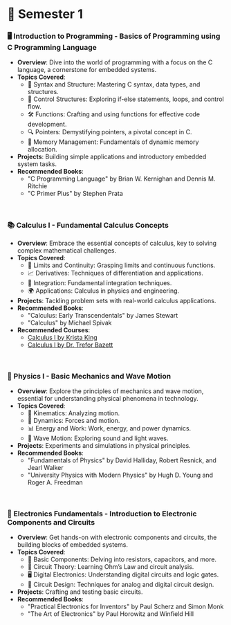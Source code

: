 # 📕 Semester 1

### 🖥️ Introduction to Programming - Basics of Programming using C Programming Language
- **Overview**: Dive into the world of programming with a focus on the C language, a cornerstone for embedded systems.
- **Topics Covered**:
  - 📝 Syntax and Structure: Mastering C syntax, data types, and structures.
  - 🔄 Control Structures: Exploring if-else statements, loops, and control flow.
  - 🛠️ Functions: Crafting and using functions for effective code development.
  - 🔍 Pointers: Demystifying pointers, a pivotal concept in C.
  - 💾 Memory Management: Fundamentals of dynamic memory allocation.
- **Projects**: Building simple applications and introductory embedded system tasks.
- **Recommended Books**:
  - "C Programming Language" by Brian W. Kernighan and Dennis M. Ritchie
  - "C Primer Plus" by Stephen Prata

<br>

### 📚 Calculus I - Fundamental Calculus Concepts
- **Overview**: Embrace the essential concepts of calculus, key to solving complex mathematical challenges.
- **Topics Covered**:
  - 🚀 Limits and Continuity: Grasping limits and continuous functions.
  - 📈 Derivatives: Techniques of differentiation and applications.
  - 🔗 Integration: Fundamental integration techniques.
  - 🌍 Applications: Calculus in physics and engineering.
- **Projects**: Tackling problem sets with real-world calculus applications.
- **Recommended Books**:
  - "Calculus: Early Transcendentals" by James Stewart
  - "Calculus" by Michael Spivak
- **Recommended Courses**:
  - [Calculus I by Krista King](https://www.udemy.com/course/calculus1/)
  - [Calculus I by Dr. Trefor Bazett](https://www.youtube.com/playlist?list=PLHXZ9OQGMqxfT9RMcReZ4WcoVILP4k6-m)

<br>
  
### 🌌 Physics I - Basic Mechanics and Wave Motion
- **Overview**: Explore the principles of mechanics and wave motion, essential for understanding physical phenomena in technology.
- **Topics Covered**:
  - 🏃 Kinematics: Analyzing motion.
  - 💪 Dynamics: Forces and motion.
  - 📊 Energy and Work: Work, energy, and power dynamics.
  - 🌊 Wave Motion: Exploring sound and light waves.
- **Projects**: Experiments and simulations in physical principles.
- **Recommended Books**:
  - "Fundamentals of Physics" by David Halliday, Robert Resnick, and Jearl Walker
  - "University Physics with Modern Physics" by Hugh D. Young and Roger A. Freedman

<br>

### 🔌 Electronics Fundamentals - Introduction to Electronic Components and Circuits
- **Overview**: Get hands-on with electronic components and circuits, the building blocks of embedded systems.
- **Topics Covered**:
  - 🔧 Basic Components: Delving into resistors, capacitors, and more.
  - 📐 Circuit Theory: Learning Ohm’s Law and circuit analysis.
  - 🖥️ Digital Electronics: Understanding digital circuits and logic gates.
  - 🎨 Circuit Design: Techniques for analog and digital circuit design.
- **Projects**: Crafting and testing basic circuits.
- **Recommended Books**:
  - "Practical Electronics for Inventors" by Paul Scherz and Simon Monk
  - "The Art of Electronics" by Paul Horowitz and Winfield Hill
